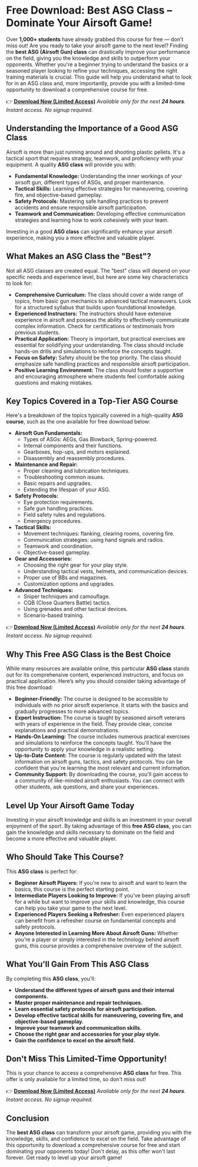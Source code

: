 # Free Download: Best ASG Class – Dominate Your Airsoft Game!

Over **1,000+ students** have already grabbed this course for free — don’t miss out!
Are you ready to take your airsoft game to the next level? Finding the **best ASG (Airsoft Gun) class** can drastically improve your performance on the field, giving you the knowledge and skills to outperform your opponents. Whether you're a beginner trying to understand the basics or a seasoned player looking to refine your techniques, accessing the right training materials is crucial. This guide will help you understand what to look for in an ASG class and, more importantly, provide you with a limited-time opportunity to download a comprehensive course for free.

👉 [**Download Now (Limited Access)**](https://udemywork.com/best-asg-class)
_Available only for the next **24 hours**. Instant access. No signup required._

## Understanding the Importance of a Good ASG Class

Airsoft is more than just running around and shooting plastic pellets. It's a tactical sport that requires strategy, teamwork, and proficiency with your equipment. A quality **ASG class** will provide you with:

*   **Fundamental Knowledge:** Understanding the inner workings of your airsoft gun, different types of ASGs, and proper maintenance.
*   **Tactical Skills:** Learning effective strategies for maneuvering, covering fire, and objective-based gameplay.
*   **Safety Protocols:** Mastering safe handling practices to prevent accidents and ensure responsible airsoft participation.
*   **Teamwork and Communication:** Developing effective communication strategies and learning how to work cohesively with your team.

Investing in a good **ASG class** can significantly enhance your airsoft experience, making you a more effective and valuable player.

## What Makes an ASG Class the "Best"?

Not all ASG classes are created equal. The "best" class will depend on your specific needs and experience level, but here are some key characteristics to look for:

*   **Comprehensive Curriculum:** The class should cover a wide range of topics, from basic gun mechanics to advanced tactical maneuvers. Look for a structured syllabus that builds upon foundational knowledge.
*   **Experienced Instructors:** The instructors should have extensive experience in airsoft and possess the ability to effectively communicate complex information. Check for certifications or testimonials from previous students.
*   **Practical Application:** Theory is important, but practical exercises are essential for solidifying your understanding. The class should include hands-on drills and simulations to reinforce the concepts taught.
*   **Focus on Safety:** Safety should be the top priority. The class should emphasize safe handling practices and responsible airsoft participation.
*   **Positive Learning Environment:** The class should foster a supportive and encouraging atmosphere where students feel comfortable asking questions and making mistakes.

## Key Topics Covered in a Top-Tier ASG Course

Here's a breakdown of the topics typically covered in a high-quality **ASG course**, such as the one available for free download below:

*   **Airsoft Gun Fundamentals:**
    *   Types of ASGs: AEGs, Gas Blowback, Spring-powered.
    *   Internal components and their functions.
    *   Gearboxes, hop-ups, and motors explained.
    *   Disassembly and reassembly procedures.
*   **Maintenance and Repair:**
    *   Proper cleaning and lubrication techniques.
    *   Troubleshooting common issues.
    *   Basic repairs and upgrades.
    *   Extending the lifespan of your ASG.
*   **Safety Protocols:**
    *   Eye protection requirements.
    *   Safe gun handling practices.
    *   Field safety rules and regulations.
    *   Emergency procedures.
*   **Tactical Skills:**
    *   Movement techniques: flanking, clearing rooms, covering fire.
    *   Communication strategies: using hand signals and radios.
    *   Teamwork and coordination.
    *   Objective-based gameplay.
*   **Gear and Accessories:**
    *   Choosing the right gear for your play style.
    *   Understanding tactical vests, helmets, and communication devices.
    *   Proper use of BBs and magazines.
    *   Customization options and upgrades.
*   **Advanced Techniques:**
    *   Sniper techniques and camouflage.
    *   CQB (Close Quarters Battle) tactics.
    *   Using grenades and other tactical devices.
    *   Scenario-based training.

👉 [**Download Now (Limited Access)**](https://udemywork.com/best-asg-class)
_Available only for the next **24 hours**. Instant access. No signup required._

## Why This Free ASG Class is the Best Choice

While many resources are available online, this particular **ASG class** stands out for its comprehensive content, experienced instructors, and focus on practical application. Here’s why you should consider taking advantage of this free download:

*   **Beginner-Friendly:** The course is designed to be accessible to individuals with no prior airsoft experience. It starts with the basics and gradually progresses to more advanced topics.
*   **Expert Instruction:** The course is taught by seasoned airsoft veterans with years of experience in the field. They provide clear, concise explanations and practical demonstrations.
*   **Hands-On Learning:** The course includes numerous practical exercises and simulations to reinforce the concepts taught. You'll have the opportunity to apply your knowledge in a realistic setting.
*   **Up-to-Date Content:** The course is regularly updated with the latest information on airsoft guns, tactics, and safety protocols. You can be confident that you're learning the most relevant and current information.
*   **Community Support:** By downloading the course, you'll gain access to a community of like-minded airsoft enthusiasts. You can connect with other students, ask questions, and share your experiences.

## Level Up Your Airsoft Game Today

Investing in your airsoft knowledge and skills is an investment in your overall enjoyment of the sport. By taking advantage of this **free ASG class**, you can gain the knowledge and skills necessary to dominate on the field and become a more effective and valuable player.

## Who Should Take This Course?

This **ASG class** is perfect for:

*   **Beginner Airsoft Players:** If you're new to airsoft and want to learn the basics, this course is the perfect starting point.
*   **Intermediate Players Looking to Improve:** If you've been playing airsoft for a while but want to improve your skills and knowledge, this course can help you take your game to the next level.
*   **Experienced Players Seeking a Refresher:** Even experienced players can benefit from a refresher course on fundamental concepts and safety protocols.
*   **Anyone Interested in Learning More About Airsoft Guns:** Whether you're a player or simply interested in the technology behind airsoft guns, this course provides a comprehensive overview of the subject.

## What You'll Gain From This ASG Class

By completing this **ASG class**, you'll:

*   **Understand the different types of airsoft guns and their internal components.**
*   **Master proper maintenance and repair techniques.**
*   **Learn essential safety protocols for airsoft participation.**
*   **Develop effective tactical skills for maneuvering, covering fire, and objective-based gameplay.**
*   **Improve your teamwork and communication skills.**
*   **Choose the right gear and accessories for your play style.**
*   **Gain the confidence to excel on the airsoft field.**

## Don't Miss This Limited-Time Opportunity!

This is your chance to access a comprehensive **ASG class** for free. This offer is only available for a limited time, so don't miss out!

👉 [**Download Now (Limited Access)**](https://udemywork.com/best-asg-class)
_Available only for the next **24 hours**. Instant access. No signup required._

## Conclusion

The **best ASG class** can transform your airsoft game, providing you with the knowledge, skills, and confidence to excel on the field. Take advantage of this opportunity to download a comprehensive course for free and start dominating your opponents today! Don't delay, as this offer won't last forever. Get ready to level up your airsoft game!
